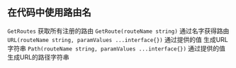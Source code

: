 ##  在代码中使用路由名
`GetRoutes` 获取所有注册的路由
`GetRoute(routeName string)` 通过名字获得路由
`URL(routeName string, paramValues ...interface{})` 通过提供的值 生成URL字符串
`Path(routeName string, paramValues ...interface{})` 通过提供的值 生成URL的路径字符串

